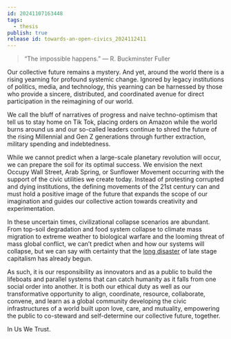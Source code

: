 ```yaml
---
id: 20241107163448
tags:
  - thesis
publish: true
release id: towards-an-open-civics_2024112411
---
```

> “The impossible happens.” — R. Buckminster Fuller

Our collective future remains a mystery. And yet, around the world there is a rising yearning for profound systemic change. Ignored by legacy institutions of politics, media, and technology, this yearning can be harnessed by those who provide a sincere, distributed, and coordinated avenue for direct participation in the reimagining of our world.

We call the bluff of narratives of progress and naive techno-optimism that tell us to stay home on Tik Tok, placing orders on Amazon while the world burns around us and our so-called leaders continue to shred the future of the rising Millennial and Gen Z generations through further extraction, military spending and indebtedness.

While we cannot predict when a large-scale planetary revolution will occur, we can prepare the soil for its optimal success. We envision the next Occupy Wall Street, Arab Spring, or Sunflower Movement occurring with the support of the civic utilities we create today. Instead of protesting corrupted and dying institutions, the defining movements of the 21st century can and must hold a positive image of the future that expands the scope of our imagination and guides our collective action towards creativity and experimentation.

In these uncertain times, civilizational collapse scenarios are abundant. From top-soil degradation and food system collapse to climate mass migration to extreme weather to biological warfare and the looming threat of mass global conflict, we can’t predict when and how our systems will collapse, but we can say with certainty that the [long disaster](https://medium.com/beyond-burning-man/the-long-disaster-3e5bd0ad4d33) of late stage capitalism has already begun.

As such, it is our responsibility as innovators and as a public to build the lifeboats and parallel systems that can catch humanity as it falls from one social order into another. It is both our ethical duty as well as our transformative opportunity to align, coordinate, resource, collaborate, convene, and learn as a global community developing the civic infrastructures of a world built upon love, care, and mutuality, empowering the public to co-steward and self-determine our collective future, together.

In Us We Trust.